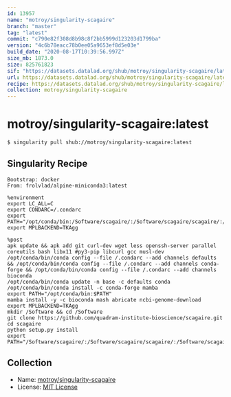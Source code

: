 ```yaml
---
id: 13957
name: "motroy/singularity-scagaire"
branch: "master"
tag: "latest"
commit: "c790e82f308d8b98c8f2bb5999d123203d1799ba"
version: "4c6b78eacc78b0ee05a9653ef8d5e03e"
build_date: "2020-08-17T10:39:56.997Z"
size_mb: 1873.0
size: 825761823
sif: "https://datasets.datalad.org/shub/motroy/singularity-scagaire/latest/2020-08-17-c790e82f-4c6b78ea/4c6b78eacc78b0ee05a9653ef8d5e03e.sif"
url: https://datasets.datalad.org/shub/motroy/singularity-scagaire/latest/2020-08-17-c790e82f-4c6b78ea/
recipe: https://datasets.datalad.org/shub/motroy/singularity-scagaire/latest/2020-08-17-c790e82f-4c6b78ea/Singularity
collection: motroy/singularity-scagaire
---
```


# motroy/singularity-scagaire:latest

```bash
$ singularity pull shub://motroy/singularity-scagaire:latest
```

## Singularity Recipe

```singularity
Bootstrap: docker
From: frolvlad/alpine-miniconda3:latest

%environment
export LC_ALL=C
export CONDARC=/.condarc
export PATH="/opt/conda/bin:/Software/scagaire/:/Software/scagaire/scagaire/:/Software/scagaire/scagaire/data/:$PATH"
export MPLBACKEND=TKAgg

%post
apk update && apk add git curl-dev wget less openssh-server parallel coreutils bash libx11 #py3-pip libcurl gcc musl-dev
/opt/conda/bin/conda config --file /.condarc --add channels defaults && /opt/conda/bin/conda config --file /.condarc --add channels conda-forge && /opt/conda/bin/conda config --file /.condarc --add channels bioconda
/opt/conda/bin/conda update -n base -c defaults conda
/opt/conda/bin/conda install -c conda-forge mamba
export PATH="/opt/conda/bin:$PATH"
mamba install -y -c bioconda mash abricate ncbi-genome-download
export MPLBACKEND=TKAgg
mkdir /Software && cd /Software
git clone https://github.com/quadram-institute-bioscience/scagaire.git
cd scagaire
python setup.py install
export PATH="/Software/scagaire/:/Software/scagaire/scagaire/:/Software/scagaire/scagaire/data/:$PATH"
```

## Collection

 - Name: [motroy/singularity-scagaire](https://github.com/motroy/singularity-scagaire)
 - License: [MIT License](https://api.github.com/licenses/mit)

